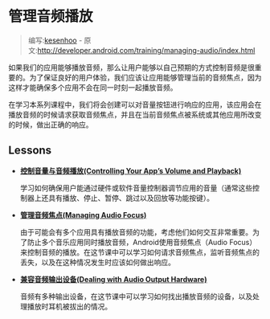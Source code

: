 # 管理音频播放

> 编写:[kesenhoo](https://github.com/kesenhoo) - 原文:<http://developer.android.com/training/managing-audio/index.html>

如果我们的应用能够播放音频，那么让用户能够以自己预期的方式控制音频是很重要的。为了保证良好的用户体验，我们应该让应用能够管理当前的音频焦点，因为这样才能确保多个应用不会在同一时刻一起播放音频。

在学习本系列课程中，我们将会创建可以对音量按钮进行响应的应用，该应用会在播放音频的时候请求获取音频焦点，并且在当前音频焦点被系统或其他应用所改变的时候，做出正确的响应。

## Lessons

* [**控制音量与音频播放(Controlling Your App’s Volume and Playback)**](volume-playback.html)

  学习如何确保用户能通过硬件或软件音量控制器调节应用的音量（通常这些控制器上还具有播放、停止、暂停、跳过以及回放等功能按键）。


* [**管理音频焦点(Managing Audio Focus)**](audio-focus.html)

  由于可能会有多个应用具有播放音频的功能，考虑他们如何交互非常重要。为了防止多个音乐应用同时播放音频，Android使用音频焦点（Audio Focus）来控制音频的播放。在这节课中可以学习如何请求音频焦点，监听音频焦点的丢失，以及在这种情况发生时应该如何做出响应。


* [**兼容音频输出设备(Dealing with Audio Output Hardware)**](audio-output.html)

  音频有多种输出设备，在这节课中可以学习如何找出播放音频的设备，以及处理播放时耳机被拔出的情况。

